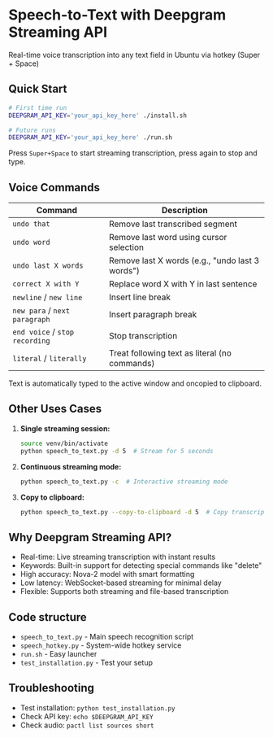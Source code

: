 # Speech-to-Text with Deepgram Streaming API

Real-time voice transcription into any text field in Ubuntu via hotkey (Super + Space)

## Quick Start

```bash
# First time run
DEEPGRAM_API_KEY='your_api_key_here' ./install.sh

# Future runs
DEEPGRAM_API_KEY='your_api_key_here' ./run.sh
```

Press `Super+Space` to start streaming transcription, press again to stop and type.

## Voice Commands

| Command | Description |
|---------|-------------|
| `undo that` | Remove last transcribed segment |
| `undo word` | Remove last word using cursor selection |
| `undo last X words` | Remove last X words (e.g., "undo last 3 words") |
| `correct X with Y` | Replace word X with Y in last sentence |
| `newline` / `new line` | Insert line break |
| `new para` / `next paragraph` | Insert paragraph break |
| `end voice` / `stop recording` | Stop transcription |
| `literal` / `literally` | Treat following text as literal (no commands) |

Text is automatically typed to the active window and oncopied to clipboard.

## Other Uses Cases

1. **Single streaming session:**
   ```bash
   source venv/bin/activate
   python speech_to_text.py -d 5  # Stream for 5 seconds
   ```

2. **Continuous streaming mode:**
   ```bash
   python speech_to_text.py -c  # Interactive streaming mode
   ```

3. **Copy to clipboard:**
   ```bash
   python speech_to_text.py --copy-to-clipboard -d 5  # Copy transcription to clipboard
   ```

## Why Deepgram Streaming API?

- Real-time: Live streaming transcription with instant results
- Keywords: Built-in support for detecting special commands like "delete"
- High accuracy: Nova-2 model with smart formatting
- Low latency: WebSocket-based streaming for minimal delay
- Flexible: Supports both streaming and file-based transcription

## Code structure

- `speech_to_text.py` - Main speech recognition script
- `speech_hotkey.py` - System-wide hotkey service  
- `run.sh` - Easy launcher
- `test_installation.py` - Test your setup

## Troubleshooting

- Test installation: `python test_installation.py`
- Check API key: `echo $DEEPGRAM_API_KEY`
- Check audio: `pactl list sources short`


